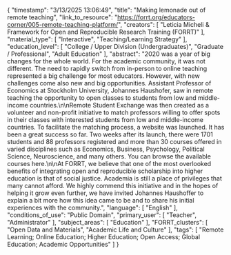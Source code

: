 {
    "timestamp": "3/13/2025 13:06:49",
    "title": "Making lemonade out of remote teaching",
    "link_to_resource": "https://forrt.org/educators-corner/005-remote-teaching-platform/",
    "creators": [
        "Leticia Micheli & Framework for Open and Reproducible Research Training (FORRT)"
    ],
    "material_type": [
        "Interactive",
        "Teaching/Learning Strategy"
    ],
    "education_level": [
        "College / Upper Division (Undergraduates)",
        "Graduate / Professional",
        "Adult Education"
    ],
    "abstract": "2020 was a year of big changes for the whole world. For the academic community, it was not different. The need to rapidly switch from in-person to online teaching represented a big challenge for most educators. However, with new challenges come also new and big opportunities. Assistant Professor of Economics at Stockholm University, Johannes Haushofer, saw in remote teaching the opportunity to open classes to students from low and middle-income countries.\n\nRemote Student Exchange was then created as a volunteer and non-profit initiative to match professors willing to offer spots in their classes with interested students from low and middle-income countries. To facilitate the matching process, a website was launched. It has been a great success so far. Two weeks after its launch, there were 1701 students and 88 professors registered and more than 30 courses offered in varied disciplines such as Economics, Business, Psychology, Political Science, Neuroscience, and many others. You can browse the available courses here.\n\nAt FORRT, we believe that one of the most overlooked benefits of integrating open and reproducible scholarship into higher education is that of social justice. Academia is still a place of privileges that many cannot afford. We highly commend this initiative and in the hopes of helping it grow even further, we have invited Johannes Haushoffer to explain a bit more how this idea came to be and to share his initial experiences with the community.",
    "language": [
        "English"
    ],
    "conditions_of_use": "Public Domain",
    "primary_user": [
        "Teacher",
        "Administrator"
    ],
    "subject_areas": [
        "Education"
    ],
    "FORRT_clusters": [
        "Open Data and Materials",
        "Academic Life and Culture"
    ],
    "tags": [
        "Remote Learning; Online Education; Higher Education; Open Access; Global Education; Academic Opportunities"
    ]
}